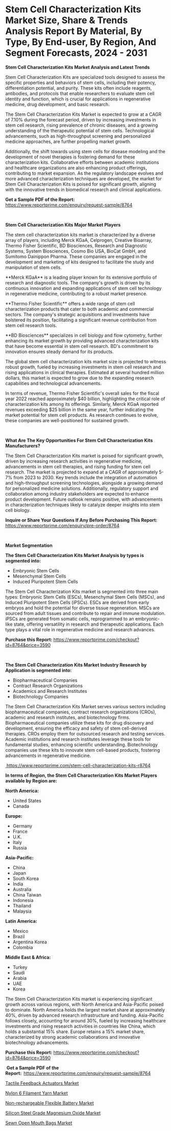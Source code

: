 <p><h1>Stem Cell Characterization Kits Market Size, Share & Trends Analysis Report By Material, By Type, By End-user, By Region, And Segment Forecasts, 2024 - 2031</h1></p><p><strong>Stem Cell Characterization Kits Market Analysis and Latest Trends</strong></p>
<p><p>Stem Cell Characterization Kits are specialized tools designed to assess the specific properties and behaviors of stem cells, including their potency, differentiation potential, and purity. These kits often include reagents, antibodies, and protocols that enable researchers to evaluate stem cell identity and function, which is crucial for applications in regenerative medicine, drug development, and basic research.</p><p>The Stem Cell Characterization Kits Market is expected to grow at a CAGR of 7.10% during the forecast period, driven by increasing investments in stem cell research, rising prevalence of chronic diseases, and a growing understanding of the therapeutic potential of stem cells. Technological advancements, such as high-throughput screening and personalized medicine approaches, are further propelling market growth. </p><p>Additionally, the shift towards using stem cells for disease modeling and the development of novel therapies is fostering demand for these characterization kits. Collaborative efforts between academic institutions and healthcare organizations are also enhancing product offerings, contributing to market expansion. As the regulatory landscape evolves and more advanced characterization techniques are developed, the market for Stem Cell Characterization Kits is poised for significant growth, aligning with the innovative trends in biomedical research and clinical applications.</p></p>
<p><strong>Get a Sample PDF of the Report:&nbsp;</strong> <a href="https://www.reportprime.com/enquiry/request-sample/8764">https://www.reportprime.com/enquiry/request-sample/8764</a></p>
<p>&nbsp;</p>
<p><strong>Stem Cell Characterization Kits Major Market Players</strong></p>
<p><p>The stem cell characterization kits market is characterized by a diverse array of players, including Merck KGaA, Celprogen, Creative Bioarray, Thermo Fisher Scientific, BD Biosciences, Research and Diagnostic Systems, System Biosciences, Cosmo Bio USA, BioCat GmbH, and Sumitomo Dainippon Pharma. These companies are engaged in the development and marketing of kits designed to facilitate the study and manipulation of stem cells.</p><p>**Merck KGaA** is a leading player known for its extensive portfolio of research and diagnostic tools. The company's growth is driven by its continuous innovation and expanding applications of stem cell technology in regenerative medicine, contributing to a robust market presence.</p><p>**Thermo Fisher Scientific** offers a wide range of stem cell characterization products that cater to both academic and commercial sectors. The company's strategic acquisitions and investments have bolstered its position, facilitating a significant revenue contribution from stem cell research tools.</p><p>**BD Biosciences** specializes in cell biology and flow cytometry, further enhancing its market growth by providing advanced characterization kits that have become essential in stem cell research. BD's commitment to innovation ensures steady demand for its products.</p><p>The global stem cell characterization kits market size is projected to witness robust growth, fueled by increasing investments in stem cell research and rising applications in clinical therapies. Estimated at several hundred million dollars, this market is expected to grow due to the expanding research capabilities and technological advancements.</p><p>In terms of revenue, Thermo Fisher Scientific's overall sales for the fiscal year 2022 reached approximately $40 billion, highlighting the critical role of characterization kits among its offerings. Similarly, Merck KGaA reported revenues exceeding $25 billion in the same year, further indicating the market potential for stem cell products. As research continues to evolve, these companies are well-positioned for sustained growth.</p></p>
<p>&nbsp;</p>
<p><strong>What Are The Key Opportunities For Stem Cell Characterization Kits Manufacturers?</strong></p>
<p><p>The Stem Cell Characterization Kits market is poised for significant growth, driven by increasing research activities in regenerative medicine, advancements in stem cell therapies, and rising funding for stem cell research. The market is projected to expand at a CAGR of approximately 5-7% from 2023 to 2030. Key trends include the integration of automation and high-throughput screening technologies, alongside a growing demand for personalized medicine solutions. Additionally, regulatory support and collaboration among industry stakeholders are expected to enhance product development. Future outlook remains positive, with advancements in characterization techniques likely to catalyze deeper insights into stem cell biology.</p></p>
<p><strong>Inquire or Share Your Questions If Any Before Purchasing This Report:</strong> <a href="https://www.reportprime.com/enquiry/pre-order/8764">https://www.reportprime.com/enquiry/pre-order/8764</a></p>
<p>&nbsp;</p>
<p><strong>Market Segmentation</strong></p>
<p><strong>The Stem Cell Characterization Kits Market Analysis by types is segmented into:</strong></p>
<p><ul><li>Embryonic Stem Cells</li><li>Mesenchymal Stem Cells</li><li>Induced Pluripotent Stem Cells</li></ul></p>
<p><p>The Stem Cell Characterization Kits market is segmented into three main types: Embryonic Stem Cells (ESCs), Mesenchymal Stem Cells (MSCs), and Induced Pluripotent Stem Cells (iPSCs). ESCs are derived from early embryos and hold the potential for diverse tissue regeneration. MSCs are sourced from adult tissues and contribute to repair and immune modulation. iPSCs are generated from somatic cells, reprogrammed to an embryonic-like state, offering versatility in research and therapeutic applications. Each type plays a vital role in regenerative medicine and research advances.</p></p>
<p><strong>Purchase this Report:&nbsp;</strong><a href="https://www.reportprime.com/checkout?id=8764&price=3590">https://www.reportprime.com/checkout?id=8764&price=3590</a></p>
<p>&nbsp;</p>
<p><strong>The Stem Cell Characterization Kits Market Industry Research by Application is segmented into:</strong></p>
<p><ul><li>Biopharmaceutical Companies</li><li>Contract Research Organizations</li><li>Academics and Research Institutes</li><li>Biotechnology Companies</li></ul></p>
<p><p>The Stem Cell Characterization Kits Market serves various sectors including biopharmaceutical companies, contract research organizations (CROs), academic and research institutes, and biotechnology firms. Biopharmaceutical companies utilize these kits for drug discovery and development, ensuring the efficacy and safety of stem cell-derived therapies. CROs employ them for outsourced research and testing services. Academic institutions and research institutes leverage these tools for fundamental studies, enhancing scientific understanding. Biotechnology companies use these kits to innovate stem cell-based products, fostering advancements in regenerative medicine.</p></p>
<p><a href="https://www.reportprime.com/stem-cell-characterization-kits-r8764">&nbsp;https://www.reportprime.com/stem-cell-characterization-kits-r8764</a></p>
<p><strong>In terms of Region, the Stem Cell Characterization Kits Market Players available by Region are:</strong></p>
<p>
    <p> <strong> North America: </strong>
        <ul>
            <li>United States</li>
            <li>Canada</li>
        </ul>
        </p> 
    <p> <strong> Europe: </strong>
        <ul>
            <li>Germany</li>
            <li>France</li>
            <li>U.K.</li>
            <li>Italy</li>
            <li>Russia</li>
        </ul>
        </p> 
    <p> <strong> Asia-Pacific: </strong>
        <ul>
            <li>China</li>
            <li>Japan</li>
            <li>South Korea</li>
            <li>India</li>
            <li>Australia</li>
            <li>China Taiwan</li>
            <li>Indonesia</li>
            <li>Thailand</li>
            <li>Malaysia</li>
        </ul>
        </p> 
    <p> <strong> Latin America: </strong>
        <ul>
            <li>Mexico</li>
            <li>Brazil</li>
            <li>Argentina Korea</li>
            <li>Colombia</li>
        </ul>
        </p> 
    <p> <strong> Middle East & Africa: </strong>
        <ul>
            <li>Turkey</li>
            <li>Saudi</li>
            <li>Arabia</li>
            <li>UAE</li>
            <li>Korea</li>
        </ul>
    </p>
    </p>
<p><p>The Stem Cell Characterization Kits market is experiencing significant growth across various regions, with North America and Asia-Pacific poised to dominate. North America holds the largest market share at approximately 40%, driven by advanced research infrastructure and funding. Asia-Pacific follows closely, accounting for around 30%, fueled by increasing healthcare investments and rising research activities in countries like China, which holds a substantial 15% share. Europe retains a 15% market share, characterized by strong academic collaborations and innovative biotechnology advancements.</p></p>
<p><strong>Purchase this Report: </strong><a href="https://www.reportprime.com/checkout?id=8764&price=3590">https://www.reportprime.com/checkout?id=8764&price=3590</a></p>
<p>&nbsp;<strong>Get a Sample PDF of the Report:&nbsp;&nbsp;</strong><a href="https://www.reportprime.com/enquiry/request-sample/8764">https://www.reportprime.com/enquiry/request-sample/8764</a></p>
<p><strong></strong></p>
<p><p><a href="https://issuu.com/reportprime-2/docs/tactile-feedback-actuators-market-s_a280fac5124168">Tactile Feedback Actuators Market</a></p><p><a href="https://medium.com/@zayunoz657456/the-nylon-6-filament-yarn-market-prioritizes-cost-control-and-efficiency-enhancement-e9df90d3729c">Nylon 6 Filament Yarn Market</a></p><p><a href="https://issuu.com/reportprime-2/docs/non-rechargeable-flexible-battery-m_d789df5c7c1263">Non-rechargeable Flexible Battery Market</a></p><p><a href="https://medium.com/@staceyhilll48/this-silicon-steel-grade-magnesium-oxide-market-research-report-evaluates-the-key-market-trends-9fb8dc293e8c">Silicon Steel Grade Magnesium Oxide Market</a></p><p><a href="https://www.linkedin.com/pulse/sewn-open-mouth-bags-industry-sector-new-technologies-market-s4lxf?trackingId=4f5sEU09RgmU6vCwkUbQWQ%3D%3D">Sewn Open Mouth Bags Market</a></p></p>